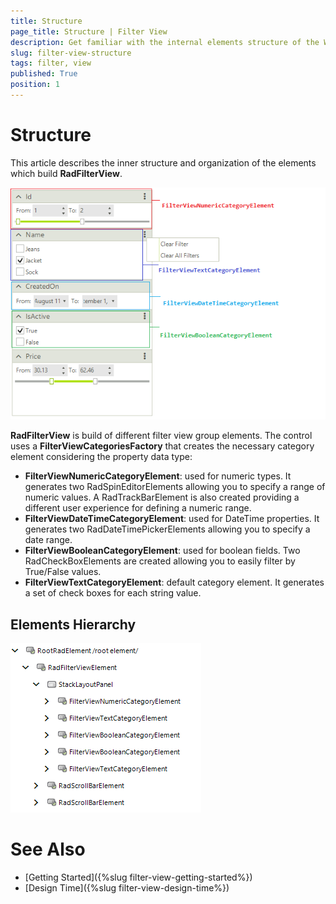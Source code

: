 ```yaml
---
title: Structure
page_title: Structure | Filter View
description: Get familiar with the internal elements structure of the WinForms FilterView control.  
slug: filter-view-structure
tags: filter, view
published: True
position: 1  
---
```


# Structure

This article describes the inner structure and organization of the elements which build **RadFilterView**.

![filter-view-structure 001](images/filter-view-structure001.png)

**RadFilterView** is build of different filter view group elements. The control uses a **FilterViewCategoriesFactory** that creates the necessary category element considering the property data type:

* **FilterViewNumericCategoryElement**: used for numeric types. It generates two RadSpinEditorElements allowing you to specify a range of numeric values. A RadTrackBarElement is also created providing a different user experience for defining a numeric range. 
* **FilterViewDateTimeCategoryElement**: used for DateTime properties. It generates two RadDateTimePickerElements allowing you to specify a date range. 
* **FilterViewBooleanCategoryElement**: used for boolean fields. Two RadCheckBoxElements are created allowing you to easily filter by True/False values. 
* **FilterViewTextCategoryElement**: default category element. It generates a set of check boxes for each string value. 
 
## Elements Hierarchy

![filter-view-structure 002](images/filter-view-structure002.png) 
 
# See Also

* [Getting Started]({%slug filter-view-getting-started%})
* [Design Time]({%slug filter-view-design-time%})
 
        
